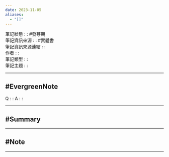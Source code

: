 ```yaml
---
date: 2023-11-05
aliases:
  - "[]"
---
```

筆記狀態 : : #發芽期 <br>
筆記資訊來源 : : #實體書 <br>
筆記資訊來源連結 : : <br>
作者 : :<br>
筆記類型 : :<br>
筆記主題 : :<br>

---
#EvergreenNote
---
Q : :
A : :

---
#Summary
---






---
#Note 
---






---




